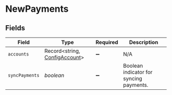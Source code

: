 # NewPayments


## Fields

| Field                                                                 | Type                                                                  | Required                                                              | Description                                                           |
| --------------------------------------------------------------------- | --------------------------------------------------------------------- | --------------------------------------------------------------------- | --------------------------------------------------------------------- |
| `accounts`                                                            | Record<string, [ConfigAccount](../../models/shared/configaccount.md)> | :heavy_minus_sign:                                                    | N/A                                                                   |
| `syncPayments`                                                        | *boolean*                                                             | :heavy_minus_sign:                                                    | Boolean indicator for syncing payments.                               |